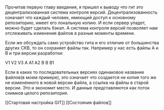Прочитав первую главу введения, я пришел к выводу что гит это децентрализованная система контроля версий. Децентрализованность означает что каждый человек, имеющий доступ к основному репозиторию, имеет его локальную копию. И если сервер упадет, можно будет сделать бэкап. А система контроля версий позволяет нам отслеживать изменения файлов в разные моменты времени.

Если же обсуждать само устройство гита и его отличие от большинства других СКВ, то он сохраняет файлы так. Например у нас есть файлы A и B и три версии разработки:

V1		V2		V3
A			A1		A2
B			B			B1

Если в каких то последовательных версиях одинаковое название файлов(в моем примере), это означает что создается не копия того же не измененного в новой версии файла, а ссылка на файлы в старой версии. Это и экономит место. И данные представляются как поток снимков целого репозитория.

[[Стартовая настройка GIT]]
[[Состояния файлов]]

